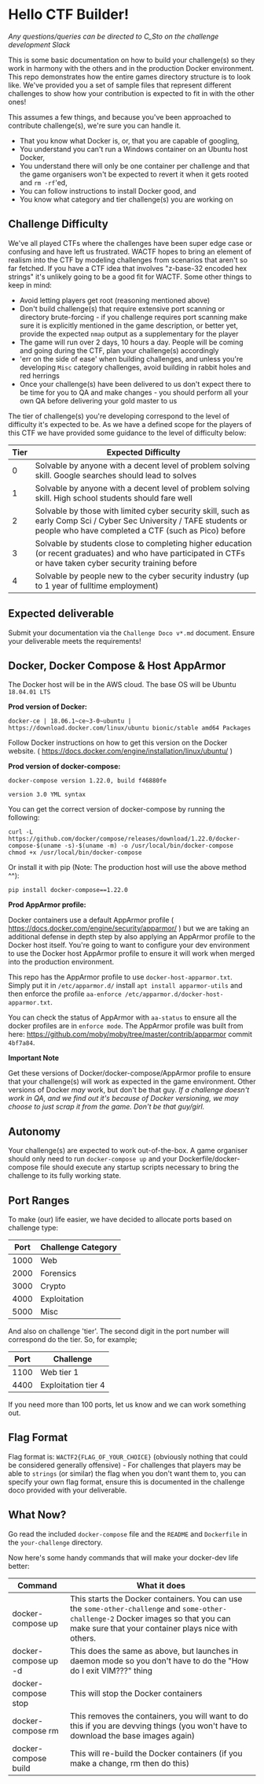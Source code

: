 # Hello CTF Builder!

_Any questions/queries can be directed to C_Sto on the challenge development Slack_

This is some basic documentation on how to build your challenge(s) so they work in harmony with the others and in the production Docker environment. This repo demonstrates how the entire games directory structure is to look like. We've provided you a set of sample files that represent different challenges to show how your contribution is expected to fit in with the other ones!

This assumes a few things, and because you've been approached to contribute challenge(s), we're sure you can handle it.

- That you know what Docker is, or, that you are capable of googling,
- You understand you can't run a Windows container on an Ubuntu host Docker,
- You understand there will only be one container per challenge and that the game organisers won't be expected to revert it when it gets rooted and `rm -rf`'ed,
- You can follow instructions to install Docker good, and
- You know what category and tier challenge(s) you are working on

## Challenge Difficulty

We've all played CTFs where the challenges have been super edge case or confusing and have left us frustrated. WACTF hopes to bring an element of realism into the CTF by modeling challenges from scenarios that aren't so far fetched. If you have a CTF idea that involves "z-base-32 encoded hex strings" it's unlikely going to be a good fit for WACTF. Some other things to keep in mind:

- Avoid letting players get root (reasoning mentioned above)
- Don't build challenge(s) that require extensive port scanning or directory brute-forcing - if you challenge requires port scanning make sure it is explicitly mentioned in the game description, or better yet, provide the expected `nmap` output as a supplementary for the player
- The game will run over 2 days, 10 hours a day. People will be coming and going during the CTF, plan your challenge(s) accordingly
- 'err on the side of ease' when building challenges, and unless you're developing `Misc` category challenges, avoid building in rabbit holes and red herrings
- Once your challenge(s) have been delivered to us don't expect there to be time for you to QA and make changes - you should perform all your own QA before delivering your gold master to us

The tier of challenge(s) you're developing correspond to the level of difficulty it's expected to be. As we have a defined scope for the players of this CTF we have provided some guidance to the level of difficulty below:

| Tier | Expected Difficulty|
|----|----|
|0| Solvable by anyone with a decent level of problem solving skill. Google searches should lead to solves|
|1| Solvable by anyone with a decent level of problem solving skill. High school students should fare well|
|2| Solvable by those with limited cyber security skill, such as early Comp Sci / Cyber Sec University / TAFE students or people who have completed a CTF (such as Pico) before|
|3| Solvable by students close to completing higher education (or recent graduates) and who have participated in CTFs or have taken cyber security training before|
|4| Solvable by people new to the cyber security industry (up to 1 year of fulltime employment)|

## Expected deliverable

Submit your documentation via the `Challenge Doco v*.md` document. Ensure your deliverable meets the requirements!

## Docker, Docker Compose & Host AppArmor

The Docker host will be in the AWS cloud. The base OS will be Ubuntu `18.04.01 LTS`

**Prod version of Docker:**
```
docker-ce | 18.06.1~ce~3-0~ubuntu | https://download.docker.com/linux/ubuntu bionic/stable amd64 Packages
```

Follow Docker instructions on how to get this version on the Docker website. ( https://docs.docker.com/engine/installation/linux/ubuntu/ )

**Prod version of docker-compose:**
```
docker-compose version 1.22.0, build f46880fe
```
```
version 3.0 YML syntax
```

You can get the correct version of docker-compose by running the following:
```
curl -L https://github.com/docker/compose/releases/download/1.22.0/docker-compose-$(uname -s)-$(uname -m) -o /usr/local/bin/docker-compose
chmod +x /usr/local/bin/docker-compose
```
Or install it with pip (Note: The production host will use the above method ^^):
```
pip install docker-compose==1.22.0
```

**Prod AppArmor profile:**

Docker containers use a default AppArmor profile ( https://docs.docker.com/engine/security/apparmor/ ) but we are taking an additional defense in depth step by also applying an AppArmor profile to the Docker host itself. You're going to want to configure your dev environment to use the Docker host AppArmor profile to ensure it will work when merged into the production environment.

This repo has the AppArmor profile to use `docker-host-apparmor.txt`. Simply put it in `/etc/apparmor.d/` install `apt install apparmor-utils` and then enforce the profile `aa-enforce /etc/apparmor.d/docker-host-apparmor.txt`.

You can check the status of AppArmor with `aa-status` to ensure all the docker profiles are in `enforce mode`. The AppArmor profile was built from here: https://github.com/moby/moby/tree/master/contrib/apparmor commit `4bf7a84`.

**Important Note**

 Get these versions of Docker/docker-compose/AppArmor profile to ensure that your challenge(s) will work as expected in the game environment. Other versions of Docker *may* work, but don't be that guy.
 _If a challenge doesn't work in QA, and we find out it's because of Docker versioning, we may choose to just scrap it from the game. Don't be that guy/girl._


 ## Autonomy

 Your challenge(s) are expected to work out-of-the-box.
 A game organiser should only need to run `docker-compose up` and your Dockerfile/docker-compose file should execute any startup scripts necessary to bring the challenge to its fully working state.

## Port Ranges

To make (our) life easier, we have decided to allocate ports based on challenge type:

| Port | Challenge Category|
|----|----|
|1000| Web|
|2000| Forensics|
|3000| Crypto|
|4000| Exploitation|
|5000| Misc|

And also on challenge 'tier'. The second digit in the port number will correspond do the tier. So, for example;

|Port | Challenge|
|---|---|
|1100 |Web tier 1 |
|4400| Exploitation tier 4|

If you need more than 100 ports, let us know and we can work something out.

## Flag Format

Flag format is: `WACTF2{FLAG_OF_YOUR_CHOICE}` (obviously nothing that could be considered generally offensive) - For challenges that players may be able to `strings` (or similar) the flag when you don't want them to, you can specify your own flag format, ensure this is documented in the challenge doco provided with your deliverable.

## What Now?

Go read the included `docker-compose` file and the `README` and `Dockerfile` in the `your-challenge` directory.

Now here's some handy commands that will make your docker-dev life better:

|Command|What it does|
|---|---|
| docker-compose up | This starts the Docker containers. You can use the `some-other-challenge` and `some-other-challenge-2` Docker images so that you can make sure that your container plays nice with others. |
| docker-compose up -d | This does the same as above, but launches in daemon mode so you don't have to do the "How do I exit VIM???" thing |
| docker-compose stop | This will stop the Docker containers |
| docker-compose rm | This removes the containers, you will want to do this if you are devving things (you won't have to download the base images again) |
| docker-compose build | This will re-build the Docker containers (if you make a change, rm then do this) |
